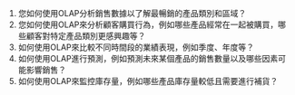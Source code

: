 1. 您如何使用OLAP分析銷售數據以了解最暢銷的產品類別和區域？
2. 您如何使用OLAP來分析顧客購買行為，例如哪些產品經常在一起被購買，哪些顧客對特定產品類別更感興趣等？
3. 如何使用OLAP來比較不同時間段的業績表現，例如季度、年度等？
4. 如何使用OLAP進行預測，例如預測未來某個產品的銷售數量以及哪些因素可能影響銷售？
5. 如何使用OLAP來監控庫存量，例如哪些產品庫存量較低且需要進行補貨？